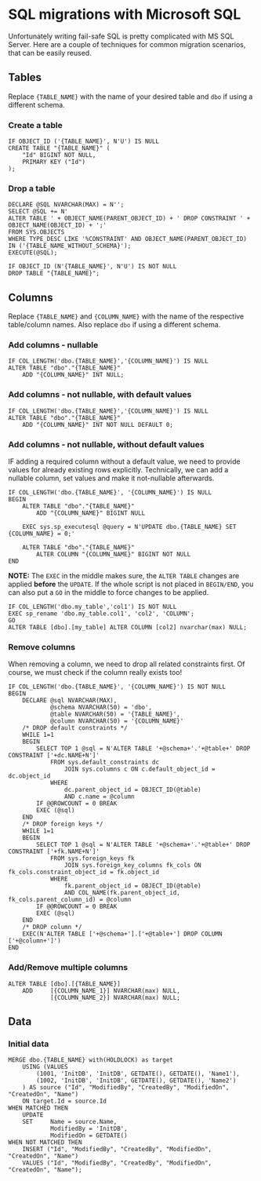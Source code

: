 # SQL migrations with Microsoft SQL

Unfortunately writing fail-safe SQL is pretty complicated with MS SQL Server. Here are a couple of techniques for common migration scenarios, that can be easily reused.

## Tables

Replace `{TABLE_NAME}` with the name of your desired table and `dbo` if using a different schema.

### Create a table

```
IF OBJECT_ID ('{TABLE_NAME}', N'U') IS NULL 
CREATE TABLE "{TABLE_NAME}" (
	"Id" BIGINT NOT NULL,
	PRIMARY KEY ("Id")
);
```

### Drop a table

```
DECLARE @SQL NVARCHAR(MAX) = N'';
SELECT @SQL += N'
ALTER TABLE ' + OBJECT_NAME(PARENT_OBJECT_ID) + ' DROP CONSTRAINT ' + OBJECT_NAME(OBJECT_ID) + ';' 
FROM SYS.OBJECTS
WHERE TYPE_DESC LIKE '%CONSTRAINT' AND OBJECT_NAME(PARENT_OBJECT_ID) IN ('{TABLE_NAME_WITHOUT_SCHEMA}');
EXECUTE(@SQL);

IF OBJECT_ID (N'{TABLE_NAME}', N'U') IS NOT NULL
DROP TABLE "{TABLE_NAME}";
```

## Columns

Replace `{TABLE_NAME}` and `{COLUMN_NAME}` with the name of the respective table/column names. Also replace `dbo` if using a different schema. 

### Add columns - nullable

```
IF COL_LENGTH('dbo.{TABLE_NAME}','{COLUMN_NAME}') IS NULL
ALTER TABLE "dbo"."{TABLE_NAME}"
	ADD "{COLUMN_NAME}" INT NULL;
```

### Add columns - not nullable, with default values

```
IF COL_LENGTH('dbo.{TABLE_NAME}','{COLUMN_NAME}') IS NULL
ALTER TABLE "dbo"."{TABLE_NAME}"
	ADD "{COLUMN_NAME}" INT NOT NULL DEFAULT 0;
```

### Add columns - not nullable, without default values

IF adding a required column without a default value, we need to provide values for already existing rows explicitly. Technically, we can add a nullable column, set values and make it not-nullable afterwards.

```
IF COL_LENGTH('dbo.{TABLE_NAME}', '{COLUMN_NAME}') IS NULL
BEGIN
	ALTER TABLE "dbo"."{TABLE_NAME}"
		ADD "{COLUMN_NAME}" BIGINT NULL

	EXEC sys.sp_executesql @query = N'UPDATE dbo.{TABLE_NAME} SET {COLUMN_NAME} = 0;'

	ALTER TABLE "dbo"."{TABLE_NAME}"
		ALTER COLUMN "{COLUMN_NAME}" BIGINT NOT NULL
END
```

**NOTE:** The `EXEC` in the middle makes sure, the `ALTER TABLE` changes are applied __before__ the `UPDATE`. If the whole script is not placed in `BEGIN/END`, you can also put a `GO` in the middle to force changes to be applied.

```
IF COL_LENGTH('dbo.my_table','col1') IS NOT NULL
EXEC sp_rename 'dbo.my_table.col1', 'col2', 'COLUMN';
GO
ALTER TABLE [dbo].[my_table] ALTER COLUMN [col2] nvarchar(max) NULL;
```

### Remove columns 

When removing a column, we need to drop all related constraints first. Of course, we must check if the column really exists too!

```
IF COL_LENGTH('dbo.{TABLE_NAME}', '{COLUMN_NAME}') IS NOT NULL
BEGIN
	DECLARE @sql NVARCHAR(MAX),
			@schema NVARCHAR(50) = 'dbo',
			@table NVARCHAR(50) = '{TABLE_NAME}',
			@column NVARCHAR(50) = '{COLUMN_NAME}'
	/* DROP default constraints	*/
	WHILE 1=1
	BEGIN
		SELECT TOP 1 @sql = N'ALTER TABLE '+@schema+'.'+@table+' DROP CONSTRAINT ['+dc.NAME+N']'
			FROM sys.default_constraints dc
				JOIN sys.columns c ON c.default_object_id = dc.object_id
			WHERE 
				dc.parent_object_id = OBJECT_ID(@table)
				AND c.name = @column
		IF @@ROWCOUNT = 0 BREAK
		EXEC (@sql)
	END
	/* DROP foreign keys */
	WHILE 1=1
	BEGIN
		SELECT TOP 1 @sql = N'ALTER TABLE '+@schema+'.'+@table+' DROP CONSTRAINT ['+fk.NAME+N']'
			FROM sys.foreign_keys fk
				JOIN sys.foreign_key_columns fk_cols ON fk_cols.constraint_object_id = fk.object_id
			WHERE 
				fk.parent_object_id = OBJECT_ID(@table)
				AND COL_NAME(fk.parent_object_id, fk_cols.parent_column_id) = @column
		IF @@ROWCOUNT = 0 BREAK
		EXEC (@sql)
	END
	/* DROP column */
	EXEC(N'ALTER TABLE ['+@schema+'].['+@table+'] DROP COLUMN ['+@column+']')
END
```

### Add/Remove multiple columns

```
ALTER TABLE [dbo].[{TABLE_NAME}]
	ADD 	[{COLUMN_NAME_1}] NVARCHAR(max) NULL,
			[{COLUMN_NAME_2}] NVARCHAR(max) NULL;

```

## Data

### Initial data

```
MERGE dbo.{TABLE_NAME} with(HOLDLOCK) as target
	USING (VALUES 
		(1001, 'InitDB', 'InitDB', GETDATE(), GETDATE(), 'Name1'),
		(1002, 'InitDB', 'InitDB', GETDATE(), GETDATE(), 'Name2')
	) AS source ("Id", "ModifiedBy", "CreatedBy", "ModifiedOn", "CreatedOn", "Name")
	ON target.Id = source.Id 
WHEN MATCHED THEN
    UPDATE
    SET 	Name = source.Name,
    	  	ModifiedBy = 'InitDB',
    	  	ModifiedOn = GETDATE()
WHEN NOT MATCHED THEN
    INSERT ("Id", "ModifiedBy", "CreatedBy", "ModifiedOn", "CreatedOn", "Name")
    VALUES ("Id", "ModifiedBy", "CreatedBy", "ModifiedOn", "CreatedOn", "Name");

```